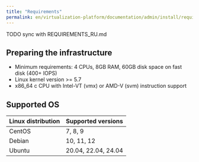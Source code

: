 ```yaml
---
title: "Requirements"
permalink: en/virtualization-platform/documentation/admin/install/requirements.html
---
```


TODO sync with REQUIREMENTS_RU.md

## Preparing the infrastructure

- Minimum requirements: 4 CPUs, 8GB RAM, 60GB disk space on fast disk (400+ IOPS)
- Linux kernel version >= 5.7
- x86_64 c CPU with Intel-VT (vmx) or AMD-V (svm) instruction support

## Supported OS

| Linux distribution          | Supported versions              |
| --------------------------- | ------------------------------- |
| CentOS                      | 7, 8, 9                         |
| Debian                      | 10, 11, 12                      |
| Ubuntu                      | 20.04, 22.04, 24.04      |

